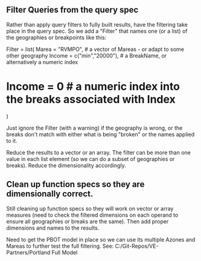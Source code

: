 ## Filter Queries from the query spec

Rather than apply query filters to fully built results, have the filtering take place in the query
spec. So we add a "Filter" that names one (or a list) of the geographies or breakpoints like this:

Filter = list(
  Marea = "RVMPO",   # a vector of Mareas - or adapt to some other geography
  Income = c("min","20000"),    # a BreakName, or alternatively a numeric index
  # Income = 0       # a numeric index into the breaks associated with Index
)

Just ignore the Filter (with a warning) if the geography is wrong, or the breaks don't match
with either what is being "broken" or the names applied to it.

Reduce the results to a vector or an array. The filter can be more than one value in each list
element (so we can do a subset of geographies or breaks). Reduce the dimensionality accordingly.

## Clean up function specs so they are dimensionally correct.

Still cleaning up function specs so they will work on vector or array measures (need to check
the filtered dimensions on each operand to ensure all geographies or breaks are the same). Then
add proper dimensions and names to the results.

Need to get the PBOT model in place so we can use its multiple Azones and Mareas to further
test the full filtering.
See: C:/Git-Repos/VE-Partners/Portland Full Model